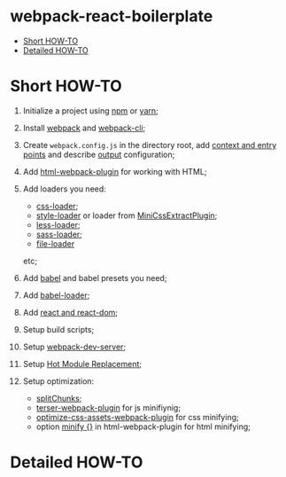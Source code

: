 # webpack-react-boilerplate

- [Short HOW-TO](#short-how-to)
- [Detailed HOW-TO](#detailed-how-to)

# Short HOW-TO
1.  Initialize a project using [npm](https://docs.npmjs.com/cli/init/) or [yarn](https://classic.yarnpkg.com/ru/docs/cli/init/);
2.  Install [webpack](https://github.com/webpack/webpack/) and [webpack-cli](https://github.com/webpack/webpack-cli/);
3.  Create `webpack.config.js` in the directory root, add [context and entry points](https://webpack.js.org/configuration/entry-context/) and describe [output](https://webpack.js.org/configuration/output/) configuration;
4.  Add [html-webpack-plugin](https://github.com/jantimon/html-webpack-plugin) for working with HTML;
5.  Add loaders you need:
    -	[css-loader](https://github.com/webpack-contrib/css-loader);
    -	[style-loader](https://github.com/webpack-contrib/style-loader) or loader from [MiniCssExtractPlugin](https://github.com/webpack-contrib/mini-css-extract-plugin);
    -   [less-loader](https://github.com/webpack-contrib/less-loader);
    -   [sass-loader](https://github.com/webpack-contrib/sass-loader);
    -   [file-loader](https://github.com/webpack-contrib/file-loader)
    
    etc;
6.  Add [babel](https://babeljs.io/docs/en/usage) and babel presets you need;
7.  Add [babel-loader](https://github.com/babel/babel-loader);
8.  Add [react and react-dom](https://github.com/facebook/react);
9.  Setup build scripts;
10. Setup [webpack-dev-server](https://webpack.js.org/configuration/dev-server/);
11. Setup [Hot Module Replacement](https://webpack.js.org/concepts/hot-module-replacement/);
12. Setup optimization:
    -    [splitChunks](https://webpack.js.org/configuration/optimization/);
    -    [terser-webpack-plugin](https://github.com/webpack-contrib/terser-webpack-plugin) for js minifiynig;
    -    [optimize-css-assets-webpack-plugin](https://github.com/NMFR/optimize-css-assets-webpack-plugin) for css minifying;
    -    option [minify {}](https://github.com/jantimon/html-webpack-plugin#minification) in html-webpack-plugin for html minifying;

# Detailed HOW-TO
